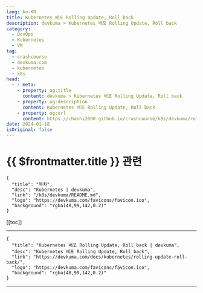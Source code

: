 ```yaml
---
lang: ko-KR
title: Kubernetes 배포 Rolling Update, Roll back
description: devkuma > Kubernetes 배포 Rolling Update, Roll back
category: 
  - DevOps
  - Kubernetes
  - VM
tag: 
  - crashcourse
  - devkuma.com
  - kubernetes
  - k8s
head:
  - - meta:
    - property: og:title
      content: devkuma > Kubernetes 배포 Rolling Update, Roll back
    - property: og:description
      content: Kubernetes 배포 Rolling Update, Roll back
    - property: og:url
      content: https://chanhi2000.github.io/crashcourse/k8s/devkuma/rolling-update-roll-back.html
date: 2024-01-18
isOriginal: false
---
```


# {{ $frontmatter.title }} 관련

```component VPCard
{
  "title": "목차",
  "desc": "Kubernetes | devkuma",
  "link": "/k8s/devkuma/README.md",
  "logo": "https://devkuma.com/favicons/favicon.ico",
  "background": "rgba(48,99,142,0.2)"
}
```

[[toc]]

---

```component VPCard
{
  "title": "Kubernetes 배포 Rolling Update, Roll back | devkuma", 
  "desc": "Kubernetes 배포 Rolling Update, Roll back", 
  "link": "https://devkuma.com/docs/kubernetes/rolling-update-roll-back/", 
  "logo": "https://devkuma.com/favicons/favicon.ico",
  "background": "rgba(48,99,142,0.2)"
}
```

<!-- TODO: 작성 -->

---
